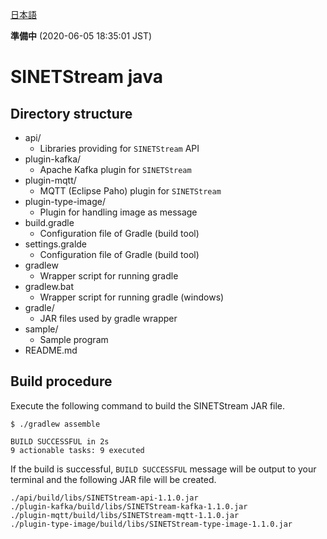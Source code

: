 <!--
Copyright (C) 2020 National Institute of Informatics

Licensed to the Apache Software Foundation (ASF) under one
or more contributor license agreements.  See the NOTICE file
distributed with this work for additional information
regarding copyright ownership.  The ASF licenses this file
to you under the Apache License, Version 2.0 (the
"License"); you may not use this file except in compliance
with the License.  You may obtain a copy of the License at

  http://www.apache.org/licenses/LICENSE-2.0

Unless required by applicable law or agreed to in writing,
software distributed under the License is distributed on an
"AS IS" BASIS, WITHOUT WARRANTIES OR CONDITIONS OF ANY
KIND, either express or implied.  See the License for the
specific language governing permissions and limitations
under the License.
-->

[日本語](README.md)

**準備中** (2020-06-05 18:35:01 JST)

# SINETStream java

## Directory structure

* api/
    * Libraries providing for `SINETStream` API
* plugin-kafka/
    * Apache Kafka plugin for `SINETStream`
* plugin-mqtt/
    * MQTT (Eclipse Paho) plugin for `SINETStream`
* plugin-type-image/
    * Plugin for handling image as message
* build.gradle
    * Configuration file of Gradle (build tool)
* settings.gralde
    * Configuration file of Gradle (build tool)
* gradlew
    * Wrapper script for running gradle
* gradlew.bat
    * Wrapper script for running gradle (windows)
* gradle/
    * JAR files used by gradle wrapper
* sample/
    * Sample program
* README.md

## Build procedure

Execute the following command to build the SINETStream JAR file.

```
$ ./gradlew assemble

BUILD SUCCESSFUL in 2s
9 actionable tasks: 9 executed
```

If the build is successful,
`BUILD SUCCESSFUL` message will be output to your terminal and
the following JAR file will be created.

```
./api/build/libs/SINETStream-api-1.1.0.jar
./plugin-kafka/build/libs/SINETStream-kafka-1.1.0.jar
./plugin-mqtt/build/libs/SINETStream-mqtt-1.1.0.jar
./plugin-type-image/build/libs/SINETStream-type-image-1.1.0.jar
```
